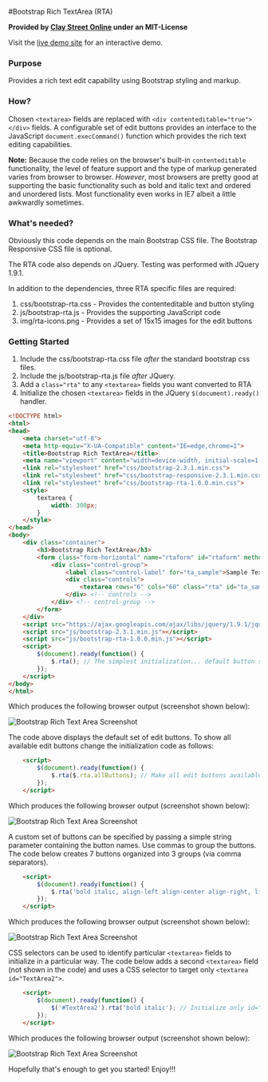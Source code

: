 #Bootstrap Rich TextArea (RTA)

**Provided by [Clay Street Online](http://www.claystreet.com) under an MIT-License**

Visit the [live demo site](http://www.claystreet.com/sites/claystreet/dev/bootstrap/rta/demo.html) for an interactive demo.

### Purpose

Provides a rich text edit capability using Bootstrap styling and markup.

### How?

Chosen `<textarea>` fields are replaced with `<div contenteditable="true"></div>` fields.  A configurable set of edit
buttons provides an interface to the JavaScript `document.execCommand()` function which provides the rich text editing
capabilities.

**Note:** Because the code relies on the browser's built-in `contenteditable` functionality, the level of feature
support and the type of markup generated varies from browser to browser.  *However*, most browsers are pretty good
at supporting the basic functionality such as bold and italic text and ordered and unordered lists.  Most functionality
even works in IE7 albeit a little awkwardly sometimes.

### What's needed?

Obviously this code depends on the main Bootstrap CSS file.  The Bootstrap Responsive CSS file is optional.

The RTA code also depends on JQuery.  Testing was performed with JQuery 1.9.1.

In addition to the dependencies, three RTA specific files are required:

1. css/bootstrap-rta.css - Provides the contenteditable and button styling
2. js/bootstrap-rta.js - Provides the supporting JavaScript code
3. img/rta-icons.png - Provides a set of 15x15 images for the edit buttons

### Getting Started

1. Include the css/bootstrap-rta.css file *after* the standard bootstrap css files.
2. Include the js/bootstrap-rta.js file *after* JQuery.
3. Add a `class="rta"` to any `<textarea>` fields you want converted to RTA
4. Initialize the chosen `<textarea>` fields in the JQuery `$(document).ready()` handler.

```html
<!DOCTYPE html>
<html>
<head>
    <meta charset="utf-8">
    <meta http-equiv="X-UA-Compatible" content="IE=edge,chrome=1">
    <title>Bootstrap Rich TextArea</title>
    <meta name="viewport" content="width=device-width, initial-scale=1.0">
    <link rel="stylesheet" href="css/bootstrap-2.3.1.min.css">
    <link rel="stylesheet" href="css/bootstrap-responsive-2.3.1.min.css">
    <link rel="stylesheet" href="css/bootstrap-rta-1.0.0.min.css">
    <style>
        textarea {
            width: 300px;
        }
    </style>
</head>
<body>
    <div class="container">
        <h3>Bootstrap Rich TextArea</h3>
        <form class="form-horizontal" name="rtaform" id="rtaform" method="GET" action="#">
            <div class="control-group">
                <label class="control-label" for="ta_sample">Sample TextArea</label>
                <div class="controls">
                    <textarea rows="6" cols="60" class="rta" id="ta_sample" name="ta_sample" placeholder="Sample TextArea"></textarea>
                </div> <!-- controls -->
            </div> <!-- control-group -->
        </form>
    </div>
    <script src="https://ajax.googleapis.com/ajax/libs/jquery/1.9.1/jquery.min.js"></script>
    <script src="js/bootstrap-2.3.1.min.js"></script>
    <script src="js/bootstrap-rta-1.0.0.min.js"></script>
    <script>
        $(document).ready(function() {
            $.rta(); // The simplest initialization... default button set on all class="rta" textarea's
        });
    </script>
</body>
</html>
```

Which produces the following browser output (screenshot shown below):

![Bootstrap Rich Text Area Screenshot](http://www.claystreet.com/sites/claystreet/dev/bootstrap/rta/img/ss-simple.png)

The code above displays the default set of edit buttons.  To show all available edit buttons
change the initialization code as follows:

```html
    <script>
        $(document).ready(function() {
            $.rta($.rta.allButtons); // Make all edit buttons available
        });
    </script>
```

Which produces the following browser output (screenshot shown below):

![Bootstrap Rich Text Area Screenshot](http://www.claystreet.com/sites/claystreet/dev/bootstrap/rta/img/ss-simple-all.png)

A custom set of buttons can be specified by passing a simple string parameter containing the button names.
Use commas to group the buttons.  The code below creates 7 buttons organized into 3 groups (via comma separators).

```html
    <script>
        $(document).ready(function() {
            $.rta('bold italic, align-left align-center align-right, link image'); // A custom set of buttons
        });
    </script>
```

Which produces the following browser output (screenshot shown below):

![Bootstrap Rich Text Area Screenshot](http://www.claystreet.com/sites/claystreet/dev/bootstrap/rta/img/ss-simple-custom.png)

CSS selectors can be used to identify particular `<textarea>` fields to initialize in a particular way.
The code below adds a second `<textarea>` field (not shown in the code) and uses a CSS selector to target
only `<textarea id="TextArea2">`.

```html
    <script>
        $(document).ready(function() {
            $('#TextArea2').rta('bold italic'); // Initialize only id="TextArea2" with the bold and italic buttons
        });
    </script>
```

Which produces the following browser output (screenshot shown below):

![Bootstrap Rich Text Area Screenshot](http://www.claystreet.com/sites/claystreet/dev/bootstrap/rta/img/ss-simple-selector.png)

Hopefully that's enough to get you started!  Enjoy!!!
